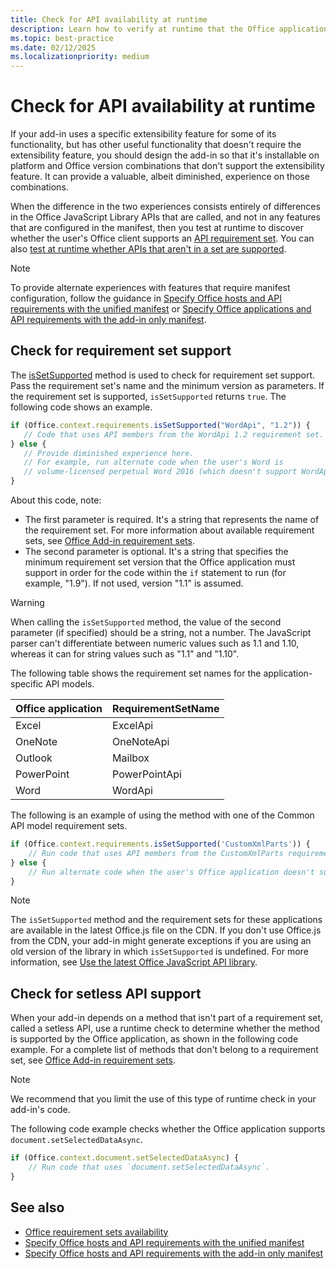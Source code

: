 ```yaml
---
title: Check for API availability at runtime
description: Learn how to verify at runtime that the Office application supports your add-in's API calls.
ms.topic: best-practice
ms.date: 02/12/2025
ms.localizationpriority: medium
---
```


# Check for API availability at runtime

If your add-in uses a specific extensibility feature for some of its functionality, but has other useful functionality that doesn't require the extensibility feature, you should design the add-in so that it's installable on platform and Office version combinations that don't support the extensibility feature. It can provide a valuable, albeit diminished, experience on those combinations.

When the difference in the two experiences consists entirely of differences in the Office JavaScript Library APIs that are called, and not in any features that are configured in the manifest, then you test at runtime to discover whether the user's Office client supports an [API requirement set](office-versions-and-requirement-sets.md). You can also [test at runtime whether APIs that aren't in a set are supported](#check-for-setless-api-support).

> [!NOTE]
> To provide alternate experiences with features that require manifest configuration, follow the guidance in [Specify Office hosts and API requirements with the unified manifest](specify-office-hosts-and-api-requirements-unified.md) or [Specify Office applications and API requirements with the add-in only manifest](specify-office-hosts-and-api-requirements.md).

## Check for requirement set support

The [isSetSupported](/javascript/api/office/office.requirementsetsupport#office-office-requirementsetsupport-issetsupported-member(1)) method is used to check for requirement set support. Pass the requirement set's name and the minimum version as parameters. If the requirement set is supported, `isSetSupported` returns `true`. The following code shows an example.

```js
if (Office.context.requirements.isSetSupported("WordApi", "1.2")) {
   // Code that uses API members from the WordApi 1.2 requirement set.
} else {
   // Provide diminished experience here.
   // For example, run alternate code when the user's Word is
   // volume-licensed perpetual Word 2016 (which doesn't support WordApi 1.2).
}
```

About this code, note:

- The first parameter is required. It's a string that represents the name of the requirement set. For more information about available requirement sets, see [Office Add-in requirement sets](/javascript/api/requirement-sets/common/office-add-in-requirement-sets).
- The second parameter is optional. It's a string that specifies the minimum requirement set version that the Office application must support in order for the code within the `if` statement to run (for example, "1.9"). If not used, version "1.1" is assumed.

> [!WARNING]
> When calling the `isSetSupported` method, the value of the second parameter (if specified) should be a string, not a number. The JavaScript parser can't differentiate between numeric values such as 1.1 and 1.10, whereas it can for string values such as "1.1" and "1.10".

The following table shows the requirement set names for the application-specific API models.

|Office application|RequirementSetName|
|---|---|
|Excel|ExcelApi|
|OneNote|OneNoteApi|
|Outlook|Mailbox|
|PowerPoint|PowerPointApi|
|Word|WordApi|

The following is an example of using the method with one of the Common API model requirement sets.

```js
if (Office.context.requirements.isSetSupported('CustomXmlParts')) {
    // Run code that uses API members from the CustomXmlParts requirement set.
} else {
    // Run alternate code when the user's Office application doesn't support the CustomXmlParts requirement set.
}
```

> [!NOTE]
> The `isSetSupported` method and the requirement sets for these applications are available in the latest Office.js file on the CDN. If you don't use Office.js from the CDN, your add-in might generate exceptions if you are using an old version of the library in which `isSetSupported` is undefined. For more information, see [Use the latest Office JavaScript API library](specify-office-hosts-and-api-requirements-unified.md#use-the-latest-office-javascript-api-library).

## Check for setless API support 

When your add-in depends on a method that isn't part of a requirement set, called a setless API, use a runtime check to determine whether the method is supported by the Office application, as shown in the following code example. For a complete list of methods that don't belong to a requirement set, see [Office Add-in requirement sets](/javascript/api/requirement-sets/common/office-add-in-requirement-sets#methods-that-arent-part-of-a-requirement-set).

> [!NOTE]
> We recommend that you limit the use of this type of runtime check in your add-in's code.

The following code example checks whether the Office application supports `document.setSelectedDataAsync`.

```js
if (Office.context.document.setSelectedDataAsync) {
    // Run code that uses `document.setSelectedDataAsync`.
}
```

## See also
- [Office requirement sets availability](office-versions-and-requirement-sets.md#office-requirement-sets-availability)
- [Specify Office hosts and API requirements with the unified manifest](specify-office-hosts-and-api-requirements-unified.md)
- [Specify Office hosts and API requirements with the add-in only manifest](specify-office-hosts-and-api-requirements.md)
